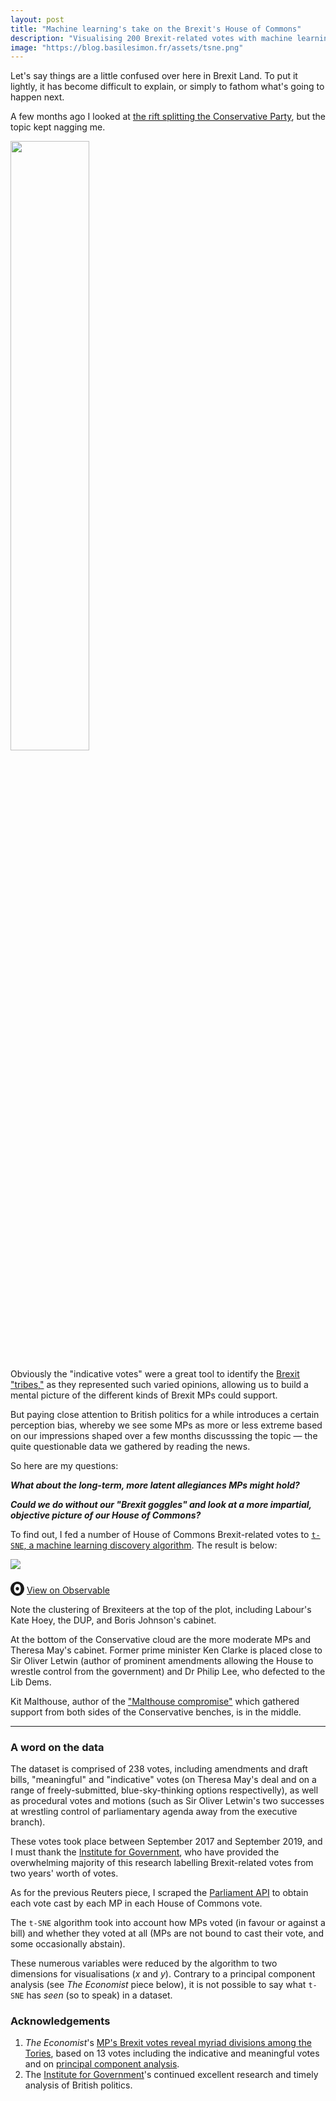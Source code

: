 ```yaml
---
layout: post
title: "Machine learning's take on the Brexit's House of Commons"
description: "Visualising 200 Brexit-related votes with machine learning"
image: "https://blog.basilesimon.fr/assets/tsne.png"
---
```


Let's say things are a little confused over here in Brexit Land. To put it lightly, it has become difficult to explain, or simply to fathom what's going to happen next.

A few months ago I looked at [the rift splitting the Conservative Party](https://graphics.reuters.com/BRITAIN-EU-LEADER/010092Q33KW/index.html), but the topic kept nagging me.

<a href="https://graphics.reuters.com/BRITAIN-EU-LEADER/010092Q33KW/index.html"><img src="{{ site.baseurl }}/assets/brexit-split.png" style="width: 50%; margin: auto;"></img></a>

Obviously the "indicative votes" were a great tool to identify the [Brexit "tribes,"](https://ig.ft.com/brexit-tory-tribes/) as they represented such varied opinions, allowing us to build a mental picture of the different kinds of Brexit MPs could support.

But paying close attention to British politics for a while introduces a certain perception bias, whereby we see some MPs as more or less extreme based on our impressions shaped over a few months discusssing the topic — the quite questionable data we gathered by reading the news.

So here are my questions:

_**What about the long-term, more latent allegiances MPs might hold?**_

_**Could we do without our "Brexit goggles" and look at a more impartial, objective picture of our House of Commons?**_

To find out, I fed a number of House of Commons Brexit-related votes to [`t-SNE`, a machine learning discovery algorithm](https://en.wikipedia.org/wiki/T-distributed_stochastic_neighbor_embedding). The result is below:

<img src="{{ site.baseurl }}/assets/tsne.svg"></img>

<svg role="img" viewBox="0 0 25 28" width="25" height="28" aria-label="Observable" fill="currentColor" style="width: 22px; transform: translateY(5px);" class="near-black"><path d="M12.5 22.6667C11.3458 22.6667 10.3458 22.4153 9.5 21.9127C8.65721 21.412 7.98339 20.7027 7.55521 19.8654C7.09997 18.9942 6.76672 18.0729 6.56354 17.1239C6.34796 16.0947 6.24294 15.0483 6.25 14C6.25 13.1699 6.30417 12.3764 6.41354 11.6176C6.52188 10.8598 6.72292 10.0894 7.01563 9.30748C7.30833 8.52555 7.68542 7.84763 8.14479 7.27274C8.62304 6.68378 9.24141 6.20438 9.95208 5.87163C10.6979 5.51244 11.5458 5.33333 12.5 5.33333C13.6542 5.33333 14.6542 5.58467 15.5 6.08733C16.3428 6.588 17.0166 7.29733 17.4448 8.13459C17.8969 8.99644 18.2271 9.9103 18.4365 10.8761C18.6448 11.841 18.75 12.883 18.75 14C18.75 14.8301 18.6958 15.6236 18.5865 16.3824C18.4699 17.1702 18.2639 17.9446 17.9719 18.6925C17.6698 19.4744 17.2948 20.1524 16.8427 20.7273C16.3906 21.3021 15.7927 21.7692 15.0479 22.1284C14.3031 22.4876 13.4542 22.6667 12.5 22.6667ZM14.7063 16.2945C15.304 15.6944 15.6365 14.864 15.625 14C15.625 13.1073 15.326 12.3425 14.7292 11.7055C14.1313 11.0685 13.3885 10.75 12.5 10.75C11.6115 10.75 10.8688 11.0685 10.2708 11.7055C9.68532 12.3123 9.36198 13.1405 9.375 14C9.375 14.8927 9.67396 15.6575 10.2708 16.2945C10.8688 16.9315 11.6115 17.25 12.5 17.25C13.3885 17.25 14.124 16.9315 14.7063 16.2945ZM12.5 27C19.4031 27 25 21.1792 25 14C25 6.82075 19.4031 1 12.5 1C5.59687 1 0 6.82075 0 14C0 21.1792 5.59687 27 12.5 27Z" fill="currentColor"></path></svg>
<a href="https://observablehq.com/d/8c2c588548870f79">View on Observable</a>

Note the clustering of Brexiteers at the top of the plot, including Labour's Kate Hoey, the DUP, and Boris Johnson's cabinet.

At the bottom of the Conservative cloud are the more moderate MPs and Theresa May's cabinet. Former prime minister Ken Clarke is placed close to Sir Oliver Letwin (author of prominent amendments allowing the House to wrestle control from the government) and Dr Philip Lee, who defected to the Lib Dems.

Kit Malthouse, author of the ["Malthouse compromise"](https://www.theguardian.com/politics/2019/jan/29/the-malthouse-compromise-everything-you-need-to-know-brexit-vote) which gathered support from both sides of the Conservative benches, is in the middle.

---

### A word on the data

The dataset is comprised of 238 votes, including amendments and draft bills, "meaningful" and "indicative" votes (on Theresa May's deal and on a range of freely-submitted, blue-sky-thinking options respectivelly), as well as procedural votes and motions (such as Sir Oliver Letwin's two successes at wrestling control of parliamentary agenda away from the executive branch).

These votes took place between September 2017 and September 2019, and I must thank the [Institute for Government](https://www.instituteforgovernment.org.uk/), who have provided the overwhelming majority of this research labelling Brexit-related votes from two years' worth of votes.

As for the previous Reuters piece, I scraped the [Parliament API](http://www.data.parliament.uk/) to obtain each vote cast by each MP in each House of Commons vote.

The `t-SNE` algorithm took into account how MPs voted (in favour or against a bill) and whether they voted at all (MPs are not bound to cast their vote, and some occasionally abstain).

These numerous variables were reduced by the algorithm to two dimensions for visualisations (_x_ and _y_). Contrary to a principal component analysis (see _The Economist_ piece below), it is not possible to say what `t-SNE` has _seen_ (so to speak) in a dataset.

### Acknowledgements

1. _The Economist_'s [MP's Brexit votes reveal myriad divisions among the Tories](https://www.economist.com/graphic-detail/2019/03/29/mps-brexit-votes-reveal-myriad-divisions-among-the-tories), based on 13 votes including the indicative and meaningful votes and on [principal component analysis](https://en.wikipedia.org/wiki/Principal_component_analysis).
2. The [Institute for Government](https://www.instituteforgovernment.org.uk/)'s continued excellent research and timely analysis of British politics.

<style>
.annotation-note-title {
font-family: sans-serif;
font-weight: 100;
font-sie: 6px;
}
</style>